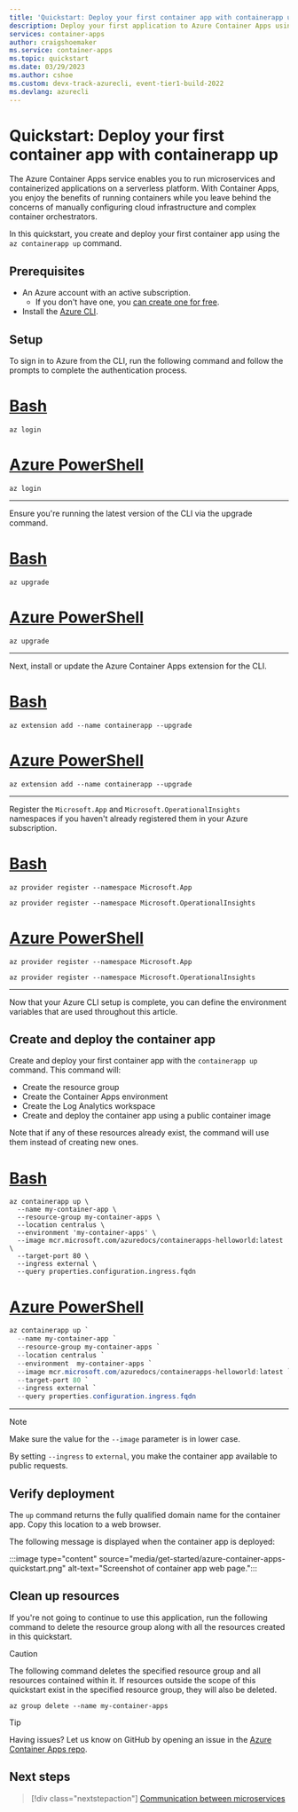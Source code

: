 ```yaml
---
title: 'Quickstart: Deploy your first container app with containerapp up'
description: Deploy your first application to Azure Container Apps using the Azure CLI containerapp up command.
services: container-apps
author: craigshoemaker
ms.service: container-apps
ms.topic: quickstart
ms.date: 03/29/2023
ms.author: cshoe
ms.custom: devx-track-azurecli, event-tier1-build-2022
ms.devlang: azurecli
---
```


# Quickstart: Deploy your first container app with containerapp up

The Azure Container Apps service enables you to run microservices and containerized applications on a serverless platform. With Container Apps, you enjoy the benefits of running containers while you leave behind the concerns of manually configuring cloud infrastructure and complex container orchestrators.

In this quickstart, you create and deploy your first container app using the `az containerapp up` command.

## Prerequisites

- An Azure account with an active subscription.
  - If you don't have one, you [can create one for free](https://azure.microsoft.com/free/).
- Install the [Azure CLI](/cli/azure/install-azure-cli).

## Setup

To sign in to Azure from the CLI, run the following command and follow the prompts to complete the authentication process.

# [Bash](#tab/bash)

```azurecli
az login
```

# [Azure PowerShell](#tab/azure-powershell)

```azurepowershell
az login
```

---

Ensure you're running the latest version of the CLI via the upgrade command.

# [Bash](#tab/bash)

```azurecli
az upgrade
```

# [Azure PowerShell](#tab/azure-powershell)

```azurepowershell
az upgrade
```

---

Next, install or update the Azure Container Apps extension for the CLI.

# [Bash](#tab/bash)

```azurecli
az extension add --name containerapp --upgrade
```

# [Azure PowerShell](#tab/azure-powershell)


```azurepowershell
az extension add --name containerapp --upgrade
```

---

Register the `Microsoft.App` and `Microsoft.OperationalInsights` namespaces if you haven't already registered them in your Azure subscription.

# [Bash](#tab/bash)

```azurecli
az provider register --namespace Microsoft.App
```

```azurecli
az provider register --namespace Microsoft.OperationalInsights
```

# [Azure PowerShell](#tab/azure-powershell)

```azurepowershell
az provider register --namespace Microsoft.App
```

```azurepowershell
az provider register --namespace Microsoft.OperationalInsights
```

---

Now that your Azure CLI setup is complete, you can define the environment variables that are used throughout this article.


## Create and deploy the container app

Create and deploy your first container app with the `containerapp up` command. This command will:

- Create the resource group
- Create the Container Apps environment
- Create the Log Analytics workspace
- Create and deploy the container app using a public container image

Note that if any of these resources already exist, the command will use them instead of creating new ones.


# [Bash](#tab/bash)

```azurecli
az containerapp up \
  --name my-container-app \
  --resource-group my-container-apps \
  --location centralus \
  --environment 'my-container-apps' \
  --image mcr.microsoft.com/azuredocs/containerapps-helloworld:latest \
  --target-port 80 \
  --ingress external \
  --query properties.configuration.ingress.fqdn
```

# [Azure PowerShell](#tab/azure-powershell)

```powershell
az containerapp up `
  --name my-container-app `
  --resource-group my-container-apps `
  --location centralus `
  --environment  my-container-apps `
  --image mcr.microsoft.com/azuredocs/containerapps-helloworld:latest `
  --target-port 80 `
  --ingress external `
  --query properties.configuration.ingress.fqdn
```

---

> [!NOTE]
> Make sure the value for the `--image` parameter is in lower case.

By setting `--ingress` to `external`, you make the container app available to public requests.

## Verify deployment

The `up` command returns the fully qualified domain name for the container app. Copy this location to a web browser.

The following message is displayed when the container app is deployed:

:::image type="content" source="media/get-started/azure-container-apps-quickstart.png" alt-text="Screenshot of container app web page.":::

## Clean up resources

If you're not going to continue to use this application, run the following command to delete the resource group along with all the resources created in this quickstart.

>[!CAUTION]
> The following command deletes the specified resource group and all resources contained within it. If resources outside the scope of this quickstart exist in the specified resource group, they will also be deleted.


```azurecli
az group delete --name my-container-apps
```

> [!TIP]
> Having issues? Let us know on GitHub by opening an issue in the [Azure Container Apps repo](https://github.com/microsoft/azure-container-apps).

## Next steps

> [!div class="nextstepaction"]
> [Communication between microservices](communicate-between-microservices.md)
